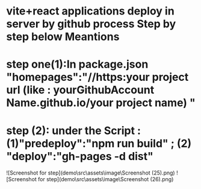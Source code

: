 # vite+react  applications deploy in server by github process Step by step below Meantions
# step one(1):In package.json  "homepages":"//https:your project url (like : yourGithubAccount Name.github.io/your project name) "
# step (2): under the Script :(1)"predeploy":"npm run build" ; (2) "deploy":"gh-pages -d dist"
![Screenshot for step](demo\src\assets\image\Screenshot (25).png)
![Screenshot for step](demo\src\assets\image\Screenshot (26).png)
